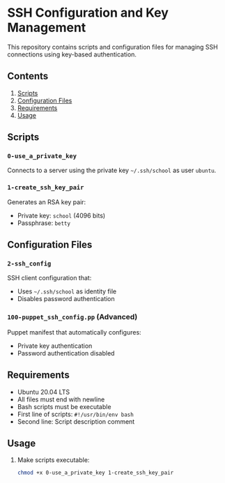 # SSH Configuration and Key Management

This repository contains scripts and configuration files for managing SSH connections using key-based authentication.

## Contents

1. [Scripts](#scripts)
2. [Configuration Files](#configuration-files)
3. [Requirements](#requirements)
4. [Usage](#usage)

## Scripts

### `0-use_a_private_key`
Connects to a server using the private key `~/.ssh/school` as user `ubuntu`.

### `1-create_ssh_key_pair`
Generates an RSA key pair:
- Private key: `school` (4096 bits)
- Passphrase: `betty`

## Configuration Files

### `2-ssh_config`
SSH client configuration that:
- Uses `~/.ssh/school` as identity file
- Disables password authentication

### `100-puppet_ssh_config.pp` (Advanced)
Puppet manifest that automatically configures:
- Private key authentication
- Password authentication disabled

## Requirements

- Ubuntu 20.04 LTS
- All files must end with newline
- Bash scripts must be executable
- First line of scripts: `#!/usr/bin/env bash`
- Second line: Script description comment

## Usage

1. Make scripts executable:
   ```bash
   chmod +x 0-use_a_private_key 1-create_ssh_key_pair